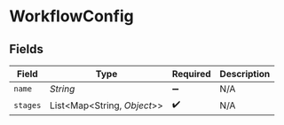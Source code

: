 # WorkflowConfig


## Fields

| Field                       | Type                        | Required                    | Description                 |
| --------------------------- | --------------------------- | --------------------------- | --------------------------- |
| `name`                      | *String*                    | :heavy_minus_sign:          | N/A                         |
| `stages`                    | List<Map<String, *Object*>> | :heavy_check_mark:          | N/A                         |
